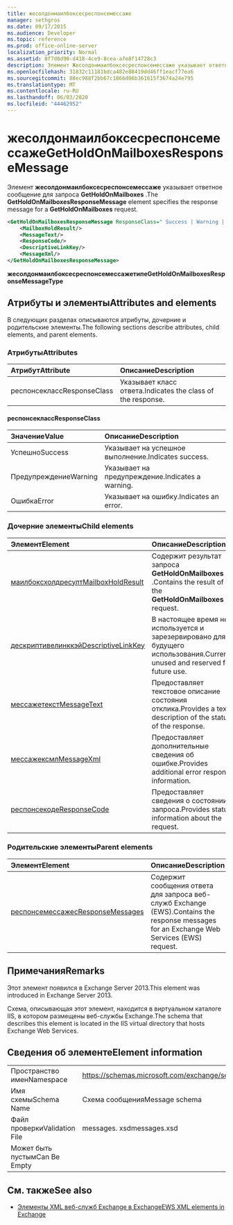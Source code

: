 ```yaml
---
title: жесолдонмаилбоксесреспонсемессаже
manager: sethgros
ms.date: 09/17/2015
ms.audience: Developer
ms.topic: reference
ms.prod: office-online-server
localization_priority: Normal
ms.assetid: 0f7d0d90-d418-4ce9-8cea-afe8f14728c3
description: Элемент Жесолдонмаилбоксесреспонсемессаже указывает ответное сообщение для запроса GetHoldOnMailboxes.
ms.openlocfilehash: 31832c11181bdca482e88419dd46ff1eacf77ea6
ms.sourcegitcommit: 88ec988f2bb67c1866d06b361615f3674a24e795
ms.translationtype: MT
ms.contentlocale: ru-RU
ms.lasthandoff: 06/03/2020
ms.locfileid: "44462952"
---
```

# <a name="getholdonmailboxesresponsemessage"></a><span data-ttu-id="16ce6-103">жесолдонмаилбоксесреспонсемессаже</span><span class="sxs-lookup"><span data-stu-id="16ce6-103">GetHoldOnMailboxesResponseMessage</span></span>

<span data-ttu-id="16ce6-104">Элемент **жесолдонмаилбоксесреспонсемессаже** указывает ответное сообщение для запроса **GetHoldOnMailboxes** .</span><span class="sxs-lookup"><span data-stu-id="16ce6-104">The **GetHoldOnMailboxesResponseMessage** element specifies the response message for a **GetHoldOnMailboxes** request.</span></span> 
  
```XML
<GetHoldOnMailboxesResponseMessage ResponseClass=" Success | Warning | Error ">
    <MailboxHoldResult/>
    <MessageText/>
    <ResponseCode/>
    <DescriptiveLinkKey/>
    <MessageXml/>
</GetHoldOnMailboxesResponseMessage>
```

 <span data-ttu-id="16ce6-105">**жесолдонмаилбоксесреспонсемессажетипе**</span><span class="sxs-lookup"><span data-stu-id="16ce6-105">**GetHoldOnMailboxesResponseMessageType**</span></span>
## <a name="attributes-and-elements"></a><span data-ttu-id="16ce6-106">Атрибуты и элементы</span><span class="sxs-lookup"><span data-stu-id="16ce6-106">Attributes and elements</span></span>

<span data-ttu-id="16ce6-107">В следующих разделах описываются атрибуты, дочерние и родительские элементы.</span><span class="sxs-lookup"><span data-stu-id="16ce6-107">The following sections describe attributes, child elements, and parent elements.</span></span>
  
### <a name="attributes"></a><span data-ttu-id="16ce6-108">Атрибуты</span><span class="sxs-lookup"><span data-stu-id="16ce6-108">Attributes</span></span>

|<span data-ttu-id="16ce6-109">**Атрибут**</span><span class="sxs-lookup"><span data-stu-id="16ce6-109">**Attribute**</span></span>|<span data-ttu-id="16ce6-110">**Описание**</span><span class="sxs-lookup"><span data-stu-id="16ce6-110">**Description**</span></span>|
|:-----|:-----|
|<span data-ttu-id="16ce6-111">респонсекласс</span><span class="sxs-lookup"><span data-stu-id="16ce6-111">ResponseClass</span></span>  <br/> |<span data-ttu-id="16ce6-112">Указывает класс ответа.</span><span class="sxs-lookup"><span data-stu-id="16ce6-112">Indicates the class of the response.</span></span>  <br/> |
   
#### <a name="responseclass"></a><span data-ttu-id="16ce6-113">респонсекласс</span><span class="sxs-lookup"><span data-stu-id="16ce6-113">ResponseClass</span></span>

|<span data-ttu-id="16ce6-114">**Значение**</span><span class="sxs-lookup"><span data-stu-id="16ce6-114">**Value**</span></span>|<span data-ttu-id="16ce6-115">**Описание**</span><span class="sxs-lookup"><span data-stu-id="16ce6-115">**Description**</span></span>|
|:-----|:-----|
|<span data-ttu-id="16ce6-116">Успешно</span><span class="sxs-lookup"><span data-stu-id="16ce6-116">Success</span></span>  <br/> |<span data-ttu-id="16ce6-117">Указывает на успешное выполнение.</span><span class="sxs-lookup"><span data-stu-id="16ce6-117">Indicates success.</span></span>  <br/> |
|<span data-ttu-id="16ce6-118">Предупреждение</span><span class="sxs-lookup"><span data-stu-id="16ce6-118">Warning</span></span>  <br/> |<span data-ttu-id="16ce6-119">Указывает на предупреждение.</span><span class="sxs-lookup"><span data-stu-id="16ce6-119">Indicates a warning.</span></span>  <br/> |
|<span data-ttu-id="16ce6-120">Ошибка</span><span class="sxs-lookup"><span data-stu-id="16ce6-120">Error</span></span>  <br/> |<span data-ttu-id="16ce6-121">Указывает на ошибку.</span><span class="sxs-lookup"><span data-stu-id="16ce6-121">Indicates an error.</span></span>  <br/> |
   
### <a name="child-elements"></a><span data-ttu-id="16ce6-122">Дочерние элементы</span><span class="sxs-lookup"><span data-stu-id="16ce6-122">Child elements</span></span>

|<span data-ttu-id="16ce6-123">**Элемент**</span><span class="sxs-lookup"><span data-stu-id="16ce6-123">**Element**</span></span>|<span data-ttu-id="16ce6-124">**Описание**</span><span class="sxs-lookup"><span data-stu-id="16ce6-124">**Description**</span></span>|
|:-----|:-----|
|[<span data-ttu-id="16ce6-125">маилбоксхолдресулт</span><span class="sxs-lookup"><span data-stu-id="16ce6-125">MailboxHoldResult</span></span>](mailboxholdresult.md) <br/> |<span data-ttu-id="16ce6-126">Содержит результат запроса **GetHoldOnMailboxes** .</span><span class="sxs-lookup"><span data-stu-id="16ce6-126">Contains the result of the **GetHoldOnMailboxes** request.</span></span>  <br/> |
|[<span data-ttu-id="16ce6-127">дескриптивелинккэй</span><span class="sxs-lookup"><span data-stu-id="16ce6-127">DescriptiveLinkKey</span></span>](descriptivelinkkey.md) <br/> |<span data-ttu-id="16ce6-128">В настоящее время не используется и зарезервировано для будущего использования.</span><span class="sxs-lookup"><span data-stu-id="16ce6-128">Currently unused and reserved for future use.</span></span>  <br/> |
|[<span data-ttu-id="16ce6-129">мессажетекст</span><span class="sxs-lookup"><span data-stu-id="16ce6-129">MessageText</span></span>](messagetext.md) <br/> |<span data-ttu-id="16ce6-130">Предоставляет текстовое описание состояния отклика.</span><span class="sxs-lookup"><span data-stu-id="16ce6-130">Provides a text description of the status of the response.</span></span>  <br/> |
|[<span data-ttu-id="16ce6-131">мессажексмл</span><span class="sxs-lookup"><span data-stu-id="16ce6-131">MessageXml</span></span>](messagexml.md) <br/> |<span data-ttu-id="16ce6-132">Предоставляет дополнительные сведения об ошибке.</span><span class="sxs-lookup"><span data-stu-id="16ce6-132">Provides additional error response information.</span></span>  <br/> |
|[<span data-ttu-id="16ce6-133">респонсекоде</span><span class="sxs-lookup"><span data-stu-id="16ce6-133">ResponseCode</span></span>](responsecode.md) <br/> |<span data-ttu-id="16ce6-134">Предоставляет сведения о состоянии запроса.</span><span class="sxs-lookup"><span data-stu-id="16ce6-134">Provides status information about the request.</span></span>  <br/> |
   
### <a name="parent-elements"></a><span data-ttu-id="16ce6-135">Родительские элементы</span><span class="sxs-lookup"><span data-stu-id="16ce6-135">Parent elements</span></span>

|<span data-ttu-id="16ce6-136">**Элемент**</span><span class="sxs-lookup"><span data-stu-id="16ce6-136">**Element**</span></span>|<span data-ttu-id="16ce6-137">**Описание**</span><span class="sxs-lookup"><span data-stu-id="16ce6-137">**Description**</span></span>|
|:-----|:-----|
|[<span data-ttu-id="16ce6-138">респонсемессажес</span><span class="sxs-lookup"><span data-stu-id="16ce6-138">ResponseMessages</span></span>](responsemessages.md) <br/> |<span data-ttu-id="16ce6-139">Содержит сообщения ответа для запроса веб-служб Exchange (EWS).</span><span class="sxs-lookup"><span data-stu-id="16ce6-139">Contains the response messages for an Exchange Web Services (EWS) request.</span></span>  <br/> |
   
## <a name="remarks"></a><span data-ttu-id="16ce6-140">Примечания</span><span class="sxs-lookup"><span data-stu-id="16ce6-140">Remarks</span></span>

<span data-ttu-id="16ce6-141">Этот элемент появился в Exchange Server 2013.</span><span class="sxs-lookup"><span data-stu-id="16ce6-141">This element was introduced in Exchange Server 2013.</span></span>
  
<span data-ttu-id="16ce6-142">Схема, описывающая этот элемент, находится в виртуальном каталоге IIS, в котором размещены веб-службы Exchange.</span><span class="sxs-lookup"><span data-stu-id="16ce6-142">The schema that describes this element is located in the IIS virtual directory that hosts Exchange Web Services.</span></span>
  
## <a name="element-information"></a><span data-ttu-id="16ce6-143">Сведения об элементе</span><span class="sxs-lookup"><span data-stu-id="16ce6-143">Element information</span></span>

|||
|:-----|:-----|
|<span data-ttu-id="16ce6-144">Пространство имен</span><span class="sxs-lookup"><span data-stu-id="16ce6-144">Namespace</span></span>  <br/> |https://schemas.microsoft.com/exchange/services/2006/messages  <br/> |
|<span data-ttu-id="16ce6-145">Имя схемы</span><span class="sxs-lookup"><span data-stu-id="16ce6-145">Schema Name</span></span>  <br/> |<span data-ttu-id="16ce6-146">Схема сообщения</span><span class="sxs-lookup"><span data-stu-id="16ce6-146">Message schema</span></span>  <br/> |
|<span data-ttu-id="16ce6-147">Файл проверки</span><span class="sxs-lookup"><span data-stu-id="16ce6-147">Validation File</span></span>  <br/> |<span data-ttu-id="16ce6-148">messages. xsd</span><span class="sxs-lookup"><span data-stu-id="16ce6-148">messages.xsd</span></span>  <br/> |
|<span data-ttu-id="16ce6-149">Может быть пустым</span><span class="sxs-lookup"><span data-stu-id="16ce6-149">Can Be Empty</span></span>  <br/> ||
   
## <a name="see-also"></a><span data-ttu-id="16ce6-150">См. также</span><span class="sxs-lookup"><span data-stu-id="16ce6-150">See also</span></span>



- [<span data-ttu-id="16ce6-151">Элементы XML веб-служб Exchange в Exchange</span><span class="sxs-lookup"><span data-stu-id="16ce6-151">EWS XML elements in Exchange</span></span>](ews-xml-elements-in-exchange.md)

